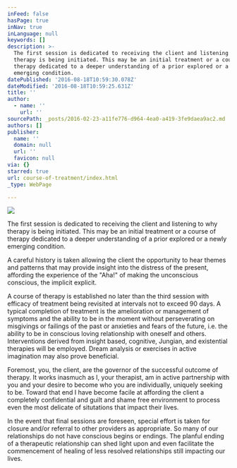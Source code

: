 ```yaml
---
inFeed: false
hasPage: true
inNav: true
inLanguage: null
keywords: []
description: >-
  The first session is dedicated to receiving the client and listening to why
  therapy is being initiated. This may be an initial treatment or a course of
  therapy dedicated to a deeper understanding of a prior explored or a newly
  emerging condition. 
datePublished: '2016-08-18T10:59:30.078Z'
dateModified: '2016-08-18T10:59:25.631Z'
title: ''
author:
  - name: ''
    url: ''
sourcePath: _posts/2016-02-23-a11fe776-d964-4ea0-a419-3fe9daea9ac2.md
authors: []
publisher:
  name: ''
  domain: null
  url: ''
  favicon: null
via: {}
starred: true
url: course-of-treatment/index.html
_type: WebPage

---
```

![](https://s3-us-west-2.amazonaws.com/the-grid-img/p/7c4a318db77f1daf54f13009f935051b88341eb5.jpg)

The first session is dedicated to receiving the client and listening to why therapy is being initiated. This may be an initial treatment or a course of therapy dedicated to a deeper understanding of a prior explored or a newly emerging condition. 

A careful history is taken allowing the client the opportunity to hear themes and patterns that may provide insight into the distress of the present, affording the experience of the "Aha!" of making the unconscious conscious, the implicit explicit.

A course of therapy is established no later than the third session with efficacy of treatment being revisited at intervals not to exceed 90 days. A typical completion of treatment is the amelioration or management of symptoms and the ability to be in the moment without perseverating on misgivings or failings of the past or anxieties and fears of the future, i.e. the ability to be in conscious loving relationship with oneself and others. Interventions derived from insight based, cognitive, Jungian, and existential therapies will be employed. Dream analysis or exercises in active imagination may also prove beneficial. 

Foremost, you, the client, are the governor of the successful outcome of therapy. It works inasmuch as I, your therapist, am in active partnership with you and your desire to become who you are individually, uniquely seeking to be. Toward that end I have become facile at affording the client a completely confidential and guilt and shame free environment to process even the most delicate of situtations that impact their lives. 

In the event that final sessions are foreseen, special effort is taken for closure and/or referral to other providers as appropriate. So many of our relationships do not have conscious begins or endings. The planful ending of a therapeutic relationship can shed light upon and even facilitate the commencement of healing of less resolved relationships still impacting our lives.